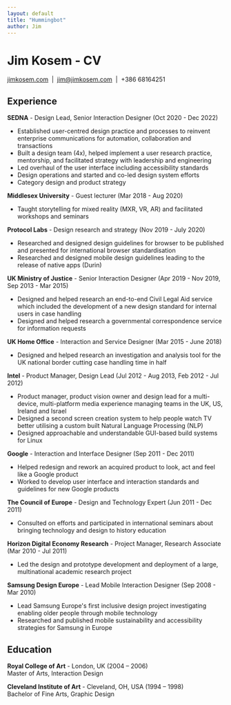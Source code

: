 ```yaml
---
layout: default
title: "Hummingbot"
author: Jim
---
```


# Jim Kosem - CV

[jimkosem.com](https://jimkosem.com)&nbsp;&nbsp;\|&nbsp;&nbsp;[jim@jimkosem.com](mailto:jim@jimkosem.com)&nbsp;&nbsp;\|&nbsp;&nbsp;+386 68164251


## Experience

**SEDNA** - Design Lead, Senior Interaction Designer (Oct 2020 - Dec 2022)

- Established user-centred design practice and processes to reinvent enterprise communications for automation, collaboration and transactions
- Built a design team (4x), helped implement a user research practice, mentorship, and facilitated strategy with leadership and engineering
- Led overhaul of the user interface including accessibility standards
- Design operations and started and co-led design system efforts
- Category design and product strategy

**Middlesex University** - Guest lecturer (Mar 2018 - Aug 2020)

- Taught storytelling for mixed reality (MXR, VR, AR) and facilitated workshops and seminars

**Protocol Labs** - Design research and strategy (Nov 2019 - July 2020)

- Researched and designed design guidelines for browser to be published and presented for international browser standardisation
- Researched and designed mobile design guidelines leading to the release of native apps (Durin)

**UK Ministry of Justice** - Senior Interaction Designer (Apr 2019 - Nov 2019, Sep 2013 - Mar 2015)

- Designed and helped research an end-to-end Civil Legal Aid service which included the development of a new design standard for internal users in case handling
- Designed and helped research a governmental correspondence service for information requests

**UK Home Office** - Interaction and Service Designer (Mar 2015 - June 2018)

- Designed and helped research an investigation and analysis tool for the UK national border cutting case handling time in half

**Intel** - Product Manager, Design Lead (Jul 2012 - Aug 2013, Feb 2012 - Jul 2012)

- Product manager, product vision owner and design lead for a multi-device, multi-platform media experience managing teams in the UK, US, Ireland and Israel
- Designed a second screen creation system to help people watch TV better utilising a custom built Natural Language Processing (NLP)
- Designed approachable and understandable GUI-based build systems for Linux

**Google** - Interaction and Interface Designer (Sep 2011 - Dec 2011)

- Helped redesign and rework an acquired product to look, act and feel like a Google product
- Worked to develop user interface and interaction standards and guidelines for new Google products

**The Council of Europe** - Design and Technology Expert (Jun 2011 - Dec 2011)

- Consulted on efforts and participated in international seminars about bringing technology and design to history education

**Horizon Digital Economy Research** - Project Manager, Research Associate (Mar 2010 - Jul 2011)

- Led the design and prototype development and deployment of a large, multinational academic research project

**Samsung Design Europe** - Lead Mobile Interaction Designer (Sep 2008 - Mar 2010)

- Lead Samsung Europe's first inclusive design project investigating enabling older people through mobile technology
- Researched and published mobile sustainability and accessibility strategies for Samsung in Europe

## Education

**Royal College of Art** - London, UK (2004 – 2006)<br>
Master of Arts, Interaction Design  

**Cleveland Institute of Art** - Cleveland, OH, USA (1994 – 1998)<br>
Bachelor of Fine Arts, Graphic Design